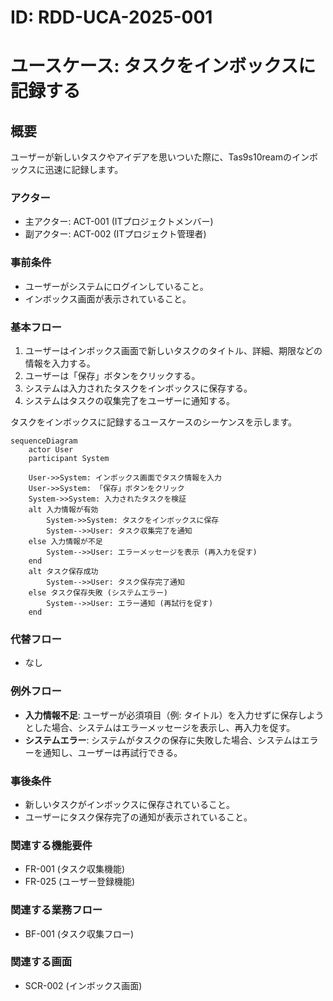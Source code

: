 # ID: RDD-UCA-2025-001

# ユースケース: タスクをインボックスに記録する

## 概要

ユーザーが新しいタスクやアイデアを思いついた際に、Tas9s10reamのインボックスに迅速に記録します。

### アクター

- 主アクター: ACT-001 (ITプロジェクトメンバー)
- 副アクター: ACT-002 (ITプロジェクト管理者)

### 事前条件

- ユーザーがシステムにログインしていること。
- インボックス画面が表示されていること。

### 基本フロー

1. ユーザーはインボックス画面で新しいタスクのタイトル、詳細、期限などの情報を入力する。
1. ユーザーは「保存」ボタンをクリックする。
1. システムは入力されたタスクをインボックスに保存する。
1. システムはタスクの収集完了をユーザーに通知する。

タスクをインボックスに記録するユースケースのシーケンスを示します。

```mermaid
sequenceDiagram
    actor User
    participant System

    User->>System: インボックス画面でタスク情報を入力
    User->>System: 「保存」ボタンをクリック
    System->>System: 入力されたタスクを検証
    alt 入力情報が有効
        System->>System: タスクをインボックスに保存
        System-->>User: タスク収集完了を通知
    else 入力情報が不足
        System-->>User: エラーメッセージを表示 (再入力を促す)
    end
    alt タスク保存成功
        System-->>User: タスク保存完了通知
    else タスク保存失敗 (システムエラー)
        System-->>User: エラー通知 (再試行を促す)
    end
```

### 代替フロー

- なし

### 例外フロー

- **入力情報不足**: ユーザーが必須項目（例: タイトル）を入力せずに保存しようとした場合、システムはエラーメッセージを表示し、再入力を促す。
- **システムエラー**: システムがタスクの保存に失敗した場合、システムはエラーを通知し、ユーザーは再試行できる。

### 事後条件

- 新しいタスクがインボックスに保存されていること。
- ユーザーにタスク保存完了の通知が表示されていること。

### 関連する機能要件

- FR-001 (タスク収集機能)
- FR-025 (ユーザー登録機能)

### 関連する業務フロー

- BF-001 (タスク収集フロー)

### 関連する画面

- SCR-002 (インボックス画面)
